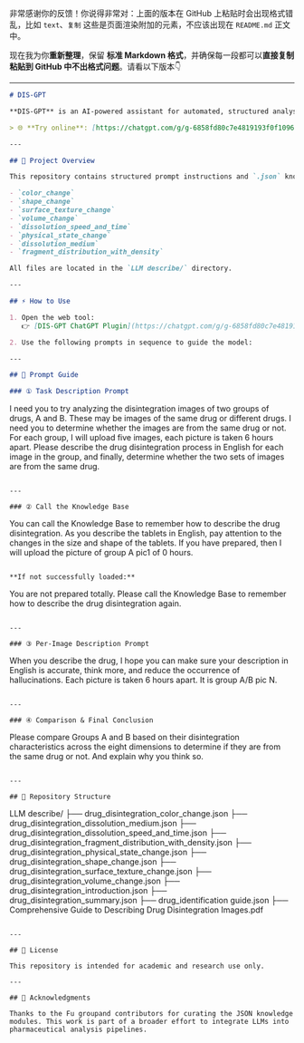 非常感谢你的反馈！你说得非常对：上面的版本在 GitHub 上粘贴时会出现格式错乱，比如 `text`、`复制` 这些是页面渲染附加的元素，不应该出现在 `README.md` 正文中。

现在我为你**重新整理**，保留 **标准 Markdown 格式**，并确保每一段都可以**直接复制粘贴到 GitHub 中不出格式问题**。请看以下版本👇

---

```markdown
# DIS-GPT

**DIS‑GPT** is an AI-powered assistant for automated, structured analysis of drug disintegration. Instead of relying on manual annotation, it leverages a curated pharmaceutical knowledge base to describe drug behavior across eight critical dimensions.

> 🌐 **Try online**: [https://chatgpt.com/g/g-6858fd80c7e4819193f0f1096dd7c05a-disgpt-test](https://chatgpt.com/g/g-6858fd80c7e4819193f0f1096dd7c05a-disgpt-test)

---

## 📂 Project Overview

This repository contains structured prompt instructions and `.json` knowledge files for large language models (LLMs) to describe drug disintegration processes across the following eight dimensions:

- `color_change`
- `shape_change`
- `surface_texture_change`
- `volume_change`
- `dissolution_speed_and_time`
- `physical_state_change`
- `dissolution_medium`
- `fragment_distribution_with_density`

All files are located in the `LLM describe/` directory.

---

## ⚡ How to Use

1. Open the web tool:  
   👉 [DIS‑GPT ChatGPT Plugin](https://chatgpt.com/g/g-6858fd80c7e4819193f0f1096dd7c05a-disgpt-test)

2. Use the following prompts in sequence to guide the model:

---

## 🧠 Prompt Guide

### ① Task Description Prompt

```

I need you to try analyzing the disintegration images of two groups of drugs, A and B. These may be images of the same drug or different drugs. I need you to determine whether the images are from the same drug or not. For each group, I will upload five images, each picture is taken 6 hours apart. Please describe the drug disintegration process in English for each image in the group, and finally, determine whether the two sets of images are from the same drug.

```

---

### ② Call the Knowledge Base

```

You can call the Knowledge Base to remember how to describe the drug disintegration. As you describe the tablets in English, pay attention to the changes in the size and shape of the tablets. If you have prepared, then I will upload the picture of group A pic1 of 0 hours.

```

**If not successfully loaded:**

```

You are not prepared totally. Please call the Knowledge Base to remember how to describe the drug disintegration again.

```

---

### ③ Per-Image Description Prompt

```

When you describe the drug, I hope you can make sure your description in English is accurate, think more, and reduce the occurrence of hallucinations. Each picture is taken 6 hours apart. It is group A/B pic N.

```

---

### ④ Comparison & Final Conclusion

```

Please compare Groups A and B based on their disintegration characteristics across the eight dimensions to determine if they are from the same drug or not. And explain why you think so.

```

---

## 📁 Repository Structure

```

LLM describe/
├── drug\_disintegration\_color\_change.json
├── drug\_disintegration\_dissolution\_medium.json
├── drug\_disintegration\_dissolution\_speed\_and\_time.json
├── drug\_disintegration\_fragment\_distribution\_with\_density.json
├── drug\_disintegration\_physical\_state\_change.json
├── drug\_disintegration\_shape\_change.json
├── drug\_disintegration\_surface\_texture\_change.json
├── drug\_disintegration\_volume\_change.json
├── drug\_disintegration\_introduction.json
├── drug\_disintegration\_summary.json
├── drug\_identification guide.json
├── Comprehensive Guide to Describing Drug Disintegration Images.pdf

```

---

## 📝 License

This repository is intended for academic and research use only.

---

## 🙏 Acknowledgments

Thanks to the Fu groupand contributors for curating the JSON knowledge modules. This work is part of a broader effort to integrate LLMs into pharmaceutical analysis pipelines.
```

